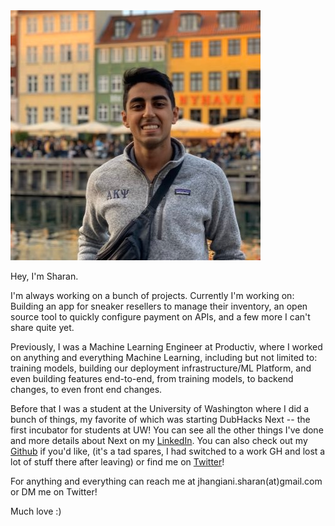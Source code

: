 ---
---

<img id="portrait" src="/assets/me.jpg" alt="Headshot: Sharan Jhangiani">

Hey, I'm Sharan. 

I'm always working on a bunch of projects. Currently I'm working on: Building an app for sneaker resellers to manage their inventory, an open source tool to quickly configure payment on APIs, and a few more I can't share quite yet. 

Previously, I was a Machine Learning Engineer at Productiv, where I worked on anything and everything Machine Learning, including but not limited to: training models, building our deployment infrastructure/ML Platform, and even building features end-to-end, from training models, to backend changes, to even front end changes. 

Before that I was a student at the University of Washington where I did a bunch of things, my favorite of which was starting DubHacks Next -- the first incubator for students at UW! You can see all the other things I've done and more details about Next on my [LinkedIn](https://linkedin.com/in/sharanjhangiani). You can also check out my [Github](https://github.com/sjhangiani12) if you'd like, (it's a tad spares, I had switched to a work GH and lost a lot of stuff there after leaving) or find me on [Twitter](https://twitter.com/sjhangiani12)!

For anything and everything can reach me at jhangiani.sharan(at)gmail.com or DM me on Twitter!

Much love :) 


<!-- I'm a final year undergraduate in the [Information School](https://ischool.uw.edu/) studying Data Science and Computational Finance at the University of Washington.

_I like thinking and talking about startups, urbanism, tech, fantasy football, and soccer._

Previously, I worked for [Trueform](https://trueform.io), [SiDx](https://www.sidx.com), [SAP Concur](https://concur.com), the [City of Aarhus](https://www.aakb.dk/bibliotek/itk) in Denmark, and [Facebook Marketplace](https://www.facebook.com/marketplace/) in roles around Software, Machine Learning, and Data.

I also helped run [DubHacks](https://dubhacks.co), the Algorithmic Trading Club at UW, and helped teach a couple of courses. ([INFO 370](https://myplan.uw.edu/course/#/courses/INFO370) and [INFO 371](https://myplan.uw.edu/course/#/courses/INFO371))

### Currently...

Currently, I'm looking for a startup to dedicate my life to, building small side projects, and reading and talking about books on my podcast, [Nimble Ideas](https://nimbleideas.show).

### Say hi!

I love meeting new people. Please, don't be afraid to say hi on [Twitter](https://twitter.com/sjhangiani12), [Facebook](https://www.facebook.com/sharan.jhangiani), [LinkedIn](https://www.linkedin.com/in/sharanjhangiani/), or via [email](mailto:sharan@uw.edu)! -->